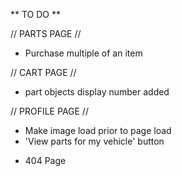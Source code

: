 ** TO DO **

// PARTS PAGE //
- Purchase multiple of an item

// CART PAGE //
- part objects display number added


// PROFILE PAGE //
- Make image load prior to page load
- 'View parts for my vehicle' button

* 404 Page

